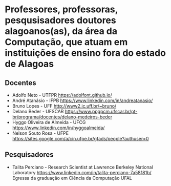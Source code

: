 # Professores, professoras, pesqusisadores doutores alagoanos(as), da área da Computação, que atuam em instituições de ensino fora do estado de Alagoas


## Docentes

- Adolfo Neto - UTFPR <https://adolfont.github.io/>
- André Atanásio - IFPB <https://www.linkedin.com/in/andreatanasio/>
- Bruno Lopes - UFF <http://www2.ic.uff.br/~bruno/>
- Delano Beder - UFSCAR <https://www.ppgpcm.ufscar.br/pt-br/programa/docentes/delano-medeiros-beder>
- Hyggo Oliveira de Almeida - UFCG <https://www.linkedin.com/in/hyggoalmeida/>
- Nelson Souto Rosa - UFPE <https://sites.google.com/a/cin.ufpe.br/gfads/people?authuser=0>

## Pesquisadores

- Talita Perciano - Research Scientist at Lawrence Berkeley National Laboratory <https://www.linkedin.com/in/talita-perciano-7a58181b/> Egressa da graduação em Ciência da Computação UFAL
